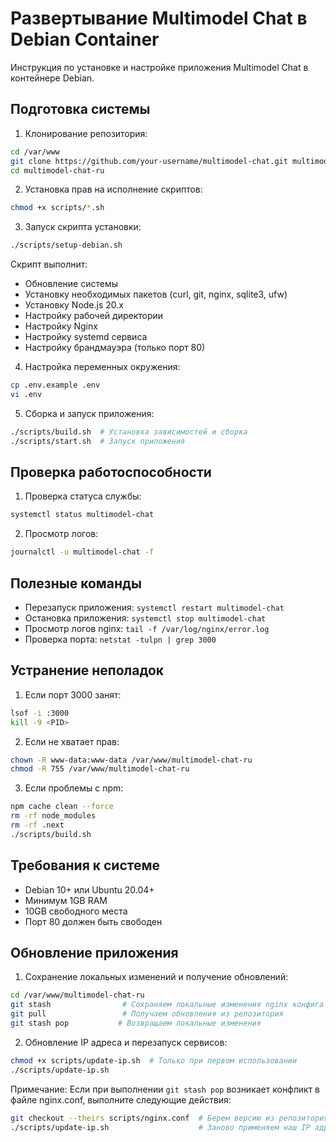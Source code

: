 # Развертывание Multimodel Chat в Debian Container

Инструкция по установке и настройке приложения Multimodel Chat в контейнере Debian.

## Подготовка системы

1. Клонирование репозитория:
```bash
cd /var/www
git clone https://github.com/your-username/multimodel-chat.git multimodel-chat-ru
cd multimodel-chat-ru
```

2. Установка прав на исполнение скриптов:
```bash
chmod +x scripts/*.sh
```

3. Запуск скрипта установки:
```bash
./scripts/setup-debian.sh
```
Скрипт выполнит:
- Обновление системы
- Установку необходимых пакетов (curl, git, nginx, sqlite3, ufw)
- Установку Node.js 20.x
- Настройку рабочей директории
- Настройку Nginx
- Настройку systemd сервиса
- Настройку брандмауэра (только порт 80)

4. Настройка переменных окружения:
```bash
cp .env.example .env
vi .env
```

5. Сборка и запуск приложения:
```bash
./scripts/build.sh  # Установка зависимостей и сборка
./scripts/start.sh  # Запуск приложения
```

## Проверка работоспособности

1. Проверка статуса службы:
```bash
systemctl status multimodel-chat
```

2. Просмотр логов:
```bash
journalctl -u multimodel-chat -f
```

## Полезные команды

- Перезапуск приложения: `systemctl restart multimodel-chat`
- Остановка приложения: `systemctl stop multimodel-chat`
- Просмотр логов nginx: `tail -f /var/log/nginx/error.log`
- Проверка порта: `netstat -tulpn | grep 3000`

## Устранение неполадок

1. Если порт 3000 занят:
```bash
lsof -i :3000
kill -9 <PID>
```

2. Если не хватает прав:
```bash
chown -R www-data:www-data /var/www/multimodel-chat-ru
chmod -R 755 /var/www/multimodel-chat-ru
```

3. Если проблемы с npm:
```bash
npm cache clean --force
rm -rf node_modules
rm -rf .next
./scripts/build.sh
```

## Требования к системе

- Debian 10+ или Ubuntu 20.04+
- Минимум 1GB RAM
- 10GB свободного места
- Порт 80 должен быть свободен

## Обновление приложения

1. Сохранение локальных изменений и получение обновлений:
```bash
cd /var/www/multimodel-chat-ru
git stash                # Сохраняем локальные изменения nginx конфига
git pull                 # Получаем обновления из репозитория
git stash pop           # Возвращаем локальные изменения
```

2. Обновление IP адреса и перезапуск сервисов:
```bash
chmod +x scripts/update-ip.sh  # Только при первом использовании
./scripts/update-ip.sh
```

Примечание: Если при выполнении `git stash pop` возникает конфликт в файле nginx.conf, 
выполните следующие действия:
```bash
git checkout --theirs scripts/nginx.conf  # Берем версию из репозитория
./scripts/update-ip.sh                    # Заново применяем наш IP адрес
```
